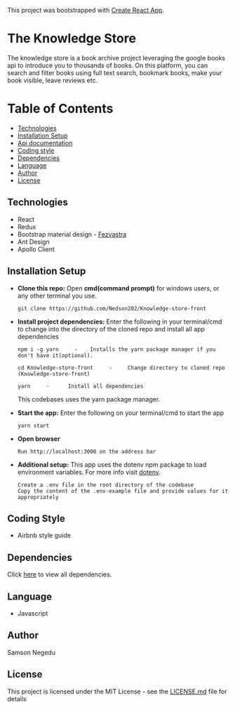 This project was bootstrapped with [Create React App](https://github.com/facebookincubator/create-react-app).

# The Knowledge Store

The knowledge store is a book archive project leveraging the google books api to introduce you to thousands of books. On this platform, you can search and filter books using full text search, bookmark books, make your book visible, leave reviews etc.

# Table of Contents
* [Technologies](https://github.com/Nedson202/Knowledge-store-front#technologies)
* [Installation Setup](https://github.com/Nedson202/Knowledge-store-front#installation-setup)
* [Api documentation](https://github.com/Nedson202/Knowledge-store-front#api-documentation)
* [Coding style](https://github.com/Nedson202/Knowledge-store-front#coding-style)
* [Dependencies](https://github.com/Nedson202/Knowledge-store-front#dependencies)
* [Language](https://github.com/Nedson202/Knowledge-store-front#language)
* [Author](https://github.com/Nedson202/Knowledge-store-front#author)
* [License](https://github.com/Nedson202/Knowledge-store-front#license)


## Technologies
* React
* Redux
* Bootstrap material design - [Fezvastra](https://fezvrasta.github.io/bootstrap-material-design/docs/4.0/getting-started/introduction/)
* Ant Design
* Apollo Client

## Installation Setup

* **Clone this repo:** Open **cmd(command prompt)** for windows users, or any other terminal you use. 

      git clone https://github.com/Nedson202/Knowledge-store-front

* **Install project dependencies:** Enter the following in your terminal/cmd to change into the directory of the cloned repo and install all app dependencies

      npm i -g yarn     -    Installs the yarn package manager if you don't have it(optional).

      cd Knowledge-store-front     -     Change directory to cloned repo (Knowledge-store-front)

      yarn     -      Install all dependencies

  This codebases uses the yarn package manager.

* **Start the app:** Enter the following on your terminal/cmd to start the app

      yarn start

* **Open browser**

      Run http://localhost:3000 on the address bar

* **Additional setup:** This app uses the dotenv npm package to load environment variables. For more info visit [dotenv](https://www.npmjs.com/package/dotenv).

      Create a .env file in the root directory of the codebase
      Copy the content of the .env-example file and provide values for it appropriately

## Coding Style
* Airbnb style guide

## Dependencies
Click [here](https://github.com/Nedson202/Knowledge-store-front/blob/develop/package.json) to view all dependencies.

## Language
* Javascript

## Author
  Samson Negedu

## License

This project is licensed under the MIT License - see the [LICENSE.md](https://github.com/Nedson202/Knowledge-store-front/blob/develop//LICENSE) file for details
